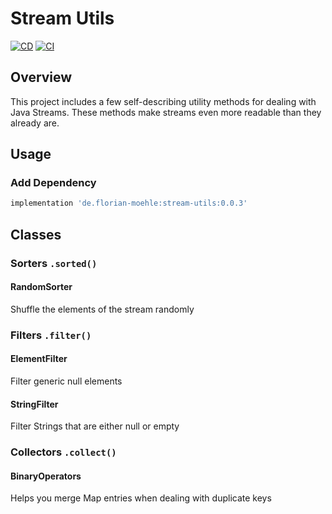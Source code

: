 # Stream Utils
[![CD](https://github.com/Florianisme/Stream-Utils/actions/workflows/cd.yml/badge.svg)](https://github.com/Florianisme/Stream-Utils/actions/workflows/cd.yml)
[![CI](https://github.com/Florianisme/Stream-Utils/actions/workflows/ci.yml/badge.svg)](https://github.com/Florianisme/Stream-Utils/actions/workflows/ci.yml)

## Overview
This project includes a few self-describing utility methods for dealing with Java Streams.
These methods make streams even more readable than they already are.


## Usage

### Add Dependency
```groovy
implementation 'de.florian-moehle:stream-utils:0.0.3'
```

## Classes

### Sorters ```.sorted()```
#### RandomSorter
Shuffle the elements of the stream randomly

### Filters ```.filter()```
#### ElementFilter
Filter generic null elements

#### StringFilter
Filter Strings that are either null or empty

### Collectors ```.collect()```
#### BinaryOperators
Helps you merge Map entries when dealing with duplicate keys
